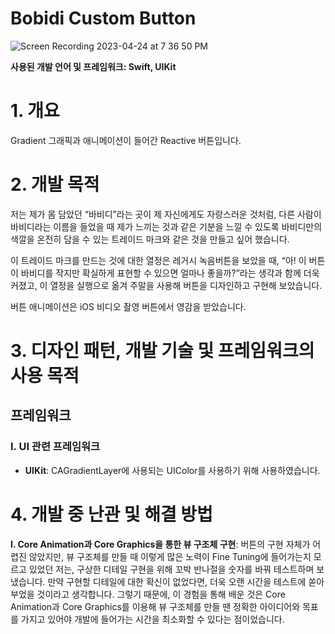 # Bobidi Custom Button

![Screen Recording 2023-04-24 at 7 36 50 PM](https://user-images.githubusercontent.com/60580427/233976614-848d97cc-51fd-424e-b70d-0afd744c5308.gif)

**사용된 개발 언어 및 프레임워크: Swift, UIKit**

# 1. 개요
Gradient 그래픽과 애니메이션이 들어간 Reactive 버튼입니다.

# 2. 개발 목적
저는 제가 몸 담았던 “바비디”라는 곳이 제 자신에게도 자랑스러운 것처럼, 다른 사람이 바비디라는 이름을 들었을 때 제가 느끼는 것과 같은 기분을 느낄 수 있도록 바비디만의 색깔을 온전히 담을 수 있는 트레이드 마크와 같은 것을 만들고 싶어 했습니다. 

이 트레이드 마크를 만드는 것에 대한 열정은 레거시 녹음버튼을 보았을 때, “아! 이 버튼이 바비디를 작지만 확실하게 표현할 수 있으면 얼마나 좋을까?”라는 생각과 함께 더욱 커졌고, 이 열정을 실행으로 옮겨 주말을 사용해 버튼을 디자인하고 구현해 보았습니다.

버튼 애니메이션은 iOS 비디오 촬영 버튼에서 영감을 받았습니다.

# 3. 디자인 패턴, 개발 기술 및 프레임워크의 사용 목적
## 프레임워크
### I. UI 관련 프레임워크
- **UIKit**: CAGradientLayer에 사용되는 UIColor를 사용하기 위해 사용하였습니다. 

# 4. 개발 중 난관 및 해결 방법
**I. Core Animation과 Core Graphics을 통한 뷰 구조체 구현**: 버튼의 구현 자체가 어렵진 않았지만, 뷰 구조체를 만들 때 이렇게 많은 노력이 Fine Tuning에 들어가는지 모르고 있었던 저는, 구상한 디테일 구현을 위해 꼬박 반나절을 숫자를 바꿔 테스트하며 보냈습니다. 만약 구현할 디테일에 대한 확신이 없었다면, 더욱 오랜 시간을 테스트에 쏟아부었을 것이라고 생각합니다. 그렇기 때문에, 이 경험을 통해 배운 것은 Core Animation과 Core Graphics를 이용해 뷰 구조체를 만들 땐 정확한 아이디어와 목표를 가지고 있어야 개발에 들어가는 시간을 최소화할 수 있다는 점이었습니다.
